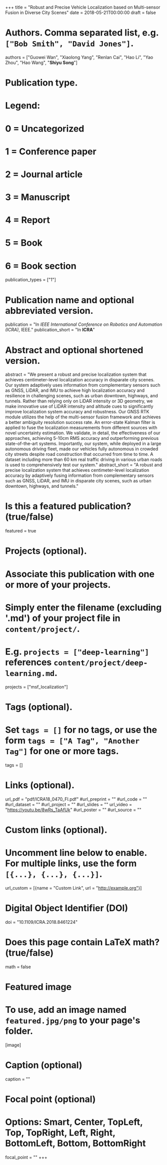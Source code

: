 +++
title = "Robust and Precise Vehicle Localization based on Multi-sensor Fusion in Diverse City Scenes"
date = 2018-05-21T00:00:00
draft = false

# Authors. Comma separated list, e.g. `["Bob Smith", "David Jones"]`.
authors = ["Guowei Wan", "Xiaolong Yang", "Renlan Cai", "Hao Li", "Yao Zhou", "Hao Wang", "**Shiyu Song**"]

# Publication type.
# Legend:
# 0 = Uncategorized
# 1 = Conference paper
# 2 = Journal article
# 3 = Manuscript
# 4 = Report
# 5 = Book
# 6 = Book section
publication_types = ["1"]

# Publication name and optional abbreviated version.
publication = "In *IEEE International Conference on Robotics and Automation (ICRA)*, IEEE."
publication_short = "In **ICRA**"

# Abstract and optional shortened version.
abstract = "We present a robust and precise localization system that achieves centimeter-level localization accuracy in disparate city scenes. Our system adaptively uses information from complementary sensors such as GNSS, LiDAR, and IMU to achieve high localization accuracy and resilience in challenging scenes, such as urban downtown, highways, and tunnels. Rather than relying only on LiDAR intensity or 3D geometry, we make innovative use of LiDAR intensity and altitude cues to significantly improve localization system accuracy and robustness. Our GNSS RTK module utilizes the help of the multi-sensor fusion framework and achieves a better ambiguity resolution success rate. An error-state Kalman filter is applied to fuse the localization measurements from different sources with novel uncertainty estimation. We validate, in detail, the effectiveness of our approaches, achieving 5-10cm RMS accuracy and outperforming previous state-of-the-art systems. Importantly, our system, while deployed in a large autonomous driving fleet, made our vehicles fully autonomous in crowded city streets despite road construction that occurred from time to time. A dataset including more than 60 km real traffic driving in various urban roads is used to comprehensively test our system."
abstract_short = "A robust and precise localization system that achieves centimeter-level localization accuracy by adaptively fusing information from complementary sensors such as GNSS, LiDAR, and IMU in disparate city scenes, such as urban downtown, highways, and tunnels."

# Is this a featured publication? (true/false)
featured = true

# Projects (optional).
#   Associate this publication with one or more of your projects.
#   Simply enter the filename (excluding '.md') of your project file in `content/project/`.
#   E.g. `projects = ["deep-learning"]` references `content/project/deep-learning.md`.
projects = ["msf_localization"]

# Tags (optional).
#   Set `tags = []` for no tags, or use the form `tags = ["A Tag", "Another Tag"]` for one or more tags.
tags = []

# Links (optional).
url_pdf = "pdf/ICRA18_0470_FI.pdf"
#url_preprint = ""
#url_code = ""
#url_dataset = ""
#url_project = ""
#url_slides = ""
url_video = "https://youtu.be/8wRs_TaAfUk"
#url_poster = ""
#url_source = ""

# Custom links (optional).
#   Uncomment line below to enable. For multiple links, use the form `[{...}, {...}, {...}]`.
url_custom = [{name = "Custom Link", url = "http://example.org"}]

# Digital Object Identifier (DOI)
doi = "10.1109/ICRA.2018.8461224"

# Does this page contain LaTeX math? (true/false)
math = false

# Featured image
# To use, add an image named `featured.jpg/png` to your page's folder. 
[image]
  # Caption (optional)
  caption = ""

  # Focal point (optional)
  # Options: Smart, Center, TopLeft, Top, TopRight, Left, Right, BottomLeft, Bottom, BottomRight
  focal_point = ""
+++

